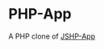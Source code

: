 # PHP-App
A PHP clone of [JSHP-App](https://github.com/AvirukBasak/JSHP-App)

<!--
[JSHP](https://github.com/AvirukBasak/JSHP).

### Opponent
Visit [JSHP-App](https://github.com/AvirukBasak/JSHP-App) to explore.

### Files of concern
- [index.php](https://github.com/AvirukBasak/PHP-App/blob/main/Public/index.php)
- [index.jshp.html](https://github.com/AvirukBasak/JSHP-App/blob/main/Public/index.jshp.html)
- [gclcm.html](https://github.com/AvirukBasak/PHP-App/blob/main/Public/gclcm.html)


### Results
```
- PHP:     8.0.6
- NODE:    17.1.0
- Device:  Android with Termux
- Host:    localhost
- Browser: Chrome Android incognito
- 2nd and 3rd records are reloads

PHP:  /gclcm.html
JSHP: /gclcm.html

STATIC     PHP (ms)    JSHP (node-static) (ms)
  1          200               205
  2          153               132
  3          146               152

PHP:  /index.php
JSHP: /index.jshp.html

DYNAMIC    PHP (ms)    JSHP (ms)
  1          246         1160
  2          200         1060
  3          188         1010
```

### Conclusion
PHP just destroys JSHP in serving dynamic files.
-->
